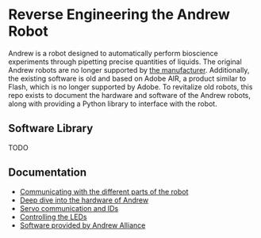 # Reverse Engineering the Andrew Robot
Andrew is a robot designed to automatically perform bioscience experiments through pipetting precise quantities of liquids. The original Andrew robots are no longer supported by [the manufacturer](https://www.andrewalliance.com/). Additionally, the existing software is old and based on Adobe AIR, a product similar to Flash, which is no longer supported by Adobe. To revitalize old robots, this repo exists to document the hardware and software of the Andrew robots, along with providing a Python library to interface with the robot.

## Software Library
TODO

## Documentation
- [Communicating with the different parts of the robot](docs/Communication.md)
- [Deep dive into the hardware of Andrew](docs/HardwareBreakdown.md)
- [Servo communication and IDs](docs/Servos.md)
- [Controlling the LEDs](docs/LightControls.md)
- [Software provided by Andrew Alliance](docs/TheIntendedWay.md)

